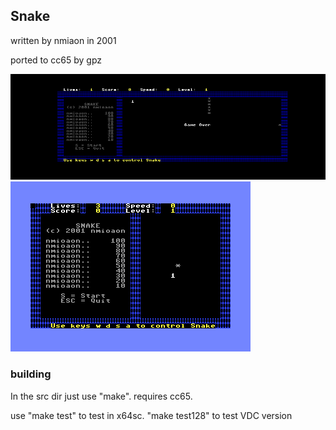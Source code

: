 
## Snake

written by nmiaon in 2001

ported to cc65 by gpz

![screenshot](img/c128.png)
![screenshot](img/c64.png)

### building

In the src dir just use "make". requires cc65.

use "make test" to test in x64sc. "make test128" to test VDC version
